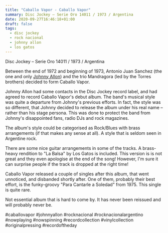 ```yaml
---
title: "Caballo Vapor - Caballo Vapor"
summary: Disc Jockey – Serie Oro 14011 / 1973 / Argentina
date: 2020-09-27T16:46:18+01:00
draft: false
tags:
  - disc jockey
  - rock nacional
  - johnny allon
  - los gatos
---
```


Disc Jockey – Serie Oro 14011 / 1973 / Argentina

Between the end of 1972 and beginning of 1973, Antonio Juan Sanchez (the one and only [Johnny Allon](https://www.instagram.com/johnnyallonmax)) and the trio Mandragora (led by the Torres brothers) decided to form Caballo Vapor.

Johnny Allon had some contacts in the Disc Jockey record label, and had agreed to record Caballo Vapor's debut album. The band's musical style was quite a departure from Johnny's previous efforts. In fact, the style was so different, that Johnny decided to release the album under his real name – rather than his stage persona. This was done to protect the band from Johnny's disappointed fans, radio DJs and rock magazines.

The album's style could be categorised as Rock/Blues with brass arrangements (if that makes any sense at all). A style that is seldom seen in Argentine rock.

There are some nice guitar arrangements in some of the tracks. A brass-heavy rendition to "La Balsa" by Los Gatos is included. This version is is not great and they even apologise at the end of the song! However, I'm sure it can surprise people if the track is dropped at the right time!

Caballo Vapor released a couple of singles after this album, that went unnoticed, and disbanded shortly after. One of them, probably their best effort, is the funky-groovy "Para Cantarle a Soledad" from 1975. This single is quite rare.

Not essential album that is hard to come by. It has never been reissued and will probably never be.

#caballovapor #johnnyallon #rocknacional #rocknacionalargentino #nowplaying #nowspinning #recordcollection #vinylcollection #originalpressing #recordoftheday
